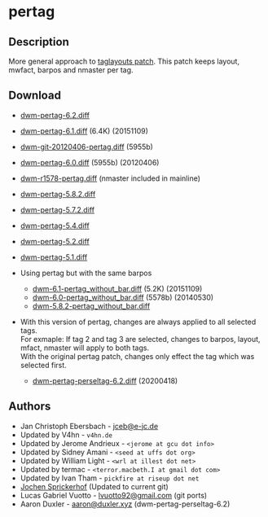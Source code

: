 pertag
======

Description
-----------
More general approach to [taglayouts patch](../historical/taglayouts).
This patch keeps layout, mwfact, barpos and nmaster per tag.

Download
--------
* [dwm-pertag-6.2.diff](dwm-pertag-6.2.diff)
* [dwm-pertag-6.1.diff](dwm-pertag-6.1.diff) (6.4K) (20151109)
* [dwm-git-20120406-pertag.diff](dwm-git-20120406-pertag.diff) (5955b)
* [dwm-pertag-6.0.diff](dwm-pertag-6.0.diff) (5955b) (20120406)
* [dwm-r1578-pertag.diff](dwm-r1578-pertag.diff) (nmaster included in mainline)
* [dwm-pertag-5.8.2.diff](dwm-pertag-5.8.2.diff)
* [dwm-pertag-5.7.2.diff](dwm-pertag-5.7.2.diff)
* [dwm-pertag-5.4.diff](dwm-pertag-5.4.diff)
* [dwm-pertag-5.2.diff](dwm-pertag-5.2.diff)
* [dwm-pertag-5.1.diff](dwm-pertag-5.1.diff)

* Using pertag but with the same barpos
  * [dwm-6.1-pertag\_without\_bar.diff](dwm-6.1-pertag_without_bar.diff) (5.2K) (20151109)
  * [dwm-6.0-pertag\_without\_bar.diff](dwm-6.0-pertag_without_bar.diff) (5578b) (20140530)
  * [dwm-5.8.2-pertag\_without\_bar.diff](dwm-5.8.2-pertag_without_bar.diff)

* With this version of pertag, changes are always applied to all selected tags.  
  For exmaple: If tag 2 and tag 3 are selected, changes to barpos, layout, mfact, nmaster will apply to both tags.  
  With the original pertag patch, changes only effect the tag which was selected first.
  * [dwm-pertag-perseltag-6.2.diff](dwm-pertag-perseltag-6.2.diff) (20200418)


Authors
-------
* Jan Christoph Ebersbach - <jceb@e-jc.de>
* Updated by V4hn - `v4hn.de`
* Updated by Jerome Andrieux - `<jerome at gcu dot info>`
* Updated by Sidney Amani - `<seed at uffs dot org>`
* Updated by William Light - `<wrl at illest dot net>`
* Updated by termac - `<terror.macbeth.I at gmail dot com>`
* Updated by Ivan Tham - `pickfire at riseup dot net`
* [Jochen Sprickerhof](mailto:project@firstname.lastname.de) (Updated to current git)
* Lucas Gabriel Vuotto - <lvuotto92@gmail.com> (git ports)
* Aaron Duxler - <aaron@duxler.xyz> (dwm-pertag-perseltag-6.2)
